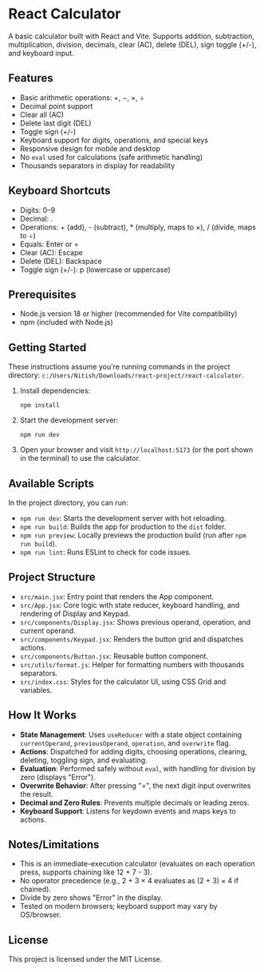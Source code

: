 # React Calculator

A basic calculator built with React and Vite. Supports addition, subtraction, multiplication, division, decimals, clear (AC), delete (DEL), sign toggle (+/-), and keyboard input.

## Features
- Basic arithmetic operations: +, −, ×, ÷
- Decimal point support
- Clear all (AC)
- Delete last digit (DEL)
- Toggle sign (+/-)
- Keyboard support for digits, operations, and special keys
- Responsive design for mobile and desktop
- No `eval` used for calculations (safe arithmetic handling)
- Thousands separators in display for readability

## Keyboard Shortcuts
- Digits: 0–9
- Decimal: .
- Operations: + (add), - (subtract), * (multiply, maps to ×), / (divide, maps to ÷)
- Equals: Enter or =
- Clear (AC): Escape
- Delete (DEL): Backspace
- Toggle sign (+/-): p (lowercase or uppercase)

## Prerequisites
- Node.js version 18 or higher (recommended for Vite compatibility)
- npm (included with Node.js)

## Getting Started
These instructions assume you're running commands in the project directory: `c:/Users/Nitish/Downloads/react-project/react-calculator`.

1. Install dependencies:
   ```
   npm install
   ```

2. Start the development server:
   ```
   npm run dev
   ```

3. Open your browser and visit `http://localhost:5173` (or the port shown in the terminal) to use the calculator.

## Available Scripts
In the project directory, you can run:

- `npm run dev`: Starts the development server with hot reloading.
- `npm run build`: Builds the app for production to the `dist` folder.
- `npm run preview`: Locally previews the production build (run after `npm run build`).
- `npm run lint`: Runs ESLint to check for code issues.

## Project Structure
- `src/main.jsx`: Entry point that renders the App component.
- `src/App.jsx`: Core logic with state reducer, keyboard handling, and rendering of Display and Keypad.
- `src/components/Display.jsx`: Shows previous operand, operation, and current operand.
- `src/components/Keypad.jsx`: Renders the button grid and dispatches actions.
- `src/components/Button.jsx`: Reusable button component.
- `src/utils/format.js`: Helper for formatting numbers with thousands separators.
- `src/index.css`: Styles for the calculator UI, using CSS Grid and variables.

## How It Works
- **State Management**: Uses `useReducer` with a state object containing `currentOperand`, `previousOperand`, `operation`, and `overwrite` flag.
- **Actions**: Dispatched for adding digits, choosing operations, clearing, deleting, toggling sign, and evaluating.
- **Evaluation**: Performed safely without `eval`, with handling for division by zero (displays "Error").
- **Overwrite Behavior**: After pressing "=", the next digit input overwrites the result.
- **Decimal and Zero Rules**: Prevents multiple decimals or leading zeros.
- **Keyboard Support**: Listens for keydown events and maps keys to actions.

## Notes/Limitations
- This is an immediate-execution calculator (evaluates on each operation press, supports chaining like 12 + 7 - 3).
- No operator precedence (e.g., 2 + 3 × 4 evaluates as (2 + 3) × 4 if chained).
- Divide by zero shows "Error" in the display.
- Tested on modern browsers; keyboard support may vary by OS/browser.

## License
This project is licensed under the MIT License.
